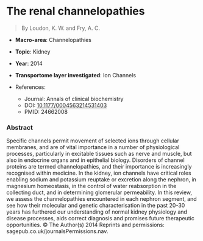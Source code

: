 # The renal channelopathies

> By Loudon, K. W. and Fry, A. C.

- **Macro-area**: Channelopathies
- **Topic**: Kidney
- **Year**: 2014
- **Transportome layer investigated**: Ion Channels

- References:
  - Journal: Annals of clinical biochemistry
  - DOI: [10.1177/0004563214531403](https://doi.org/10.1177/0004563214531403)
  - PMID: 24662008

### Abstract

Specific channels permit movement of selected ions through cellular membranes, and are of vital importance in a number of physiological processes, particularly in excitable tissues such as nerve and muscle, but also in endocrine organs and in epithelial biology. Disorders of channel proteins are termed channelopathies, and their importance is increasingly recognised within medicine. In the kidney, ion channels have critical roles enabling sodium and potassium reuptake or excretion along the nephron, in magnesium homeostasis, in the control of water reabsorption in the collecting duct, and in determining glomerular permeability. In this review, we assess the channelopathies encountered in each nephron segment, and see how their molecular and genetic characterisation in the past 20-30 years has furthered our understanding of normal kidney physiology and disease processes, aids correct diagnosis and promises future therapeutic opportunities. © The Author(s) 2014 Reprints and permissions: sagepub.co.uk/journalsPermissions.nav.
